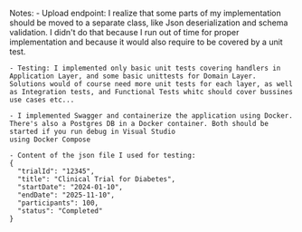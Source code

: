 Notes:
	- Upload endpoint: I realize that some parts of my implementation should be moved to a separate class, like Json deserialization and schema validation. 
	I didn't do that because I run out of time for proper implementation and because it would also require to be covered by a unit test.
 
	- Testing: I implemented only basic unit tests covering handlers in Application Layer, and some basic unittests for Domain Layer. 
	Solutions would of course need more unit tests for each layer, as well as Integration tests, and Functional Tests whitc should cover bussines use cases etc...
 
	- I implemented Swagger and containerize the application using Docker. There's also a Postgres DB in a Docker container. Both should be started if you run debug in Visual Studio
	using Docker Compose
	
	- Content of the json file I used for testing:
	{
	  "trialId": "12345",
	  "title": "Clinical Trial for Diabetes",
	  "startDate": "2024-01-10",
	  "endDate": "2025-11-10",
	  "participants": 100,
	  "status": "Completed"
	}
